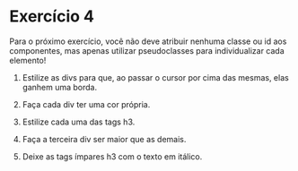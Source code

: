 # Exercício 4

Para o próximo exercício, você não deve atribuir nenhuma classe ou id aos componentes, mas apenas utilizar pseudoclasses para individualizar cada elemento!

1. Estilize as divs para que, ao passar o cursor por cima das mesmas, elas ganhem uma borda.

2. Faça cada div ter uma cor própria.

3. Estilize cada uma das tags h3.

4. Faça a terceira div ser maior que as demais.

5. Deixe as tags ímpares h3 com o texto em itálico.